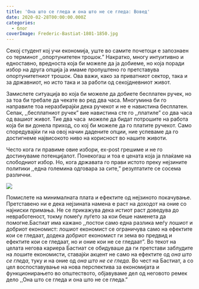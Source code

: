 ```yaml
---
title: 'Она што се гледа и она што не се гледа: Вовед'
date: 2020-02-28T00:00:00.000Z
categories:
  - блог
coverImage: Frederic-Bastiat-1801-1850.jpg
---
```


Секој студент кој учи економија, уште во самите почетоци е запознаен со терминот ,,опортунитетен трошок.” Накратко, многу интуитивно и едноставно, вредноста која би можеле да ја добиеме, но која поради избор на друга опција ја имаме пропуштено го претставува опортунитетниот трошок. Ова важи, како за приватниот сектор, така и за државниот, но исто така и за работи од секојдневниот живот.

Замислете ситуација во која би можеле да добиете бесплатен ручек, но за тоа би требале да чекате во ред два часа. Многумина би го направиле тоа неразбирајќи дека ручекот и не е навистина бесплатен. Сепак, ,,бесплатниот ручек” вие навистина сте го ,,платиле” со два часа од вашиот живот. Тие два часа  можеле да бидат потрошите на работа која би ви донела приход, со кој би можеле да го платите ручекот. Само споредувајќи ги на овој начин дадените опции, ние успеваме да го достигнеме највисокото ниво на корисност во нашите животи.

Често кога ги правиме овие избори, ex-post грешиме и не го достинуваме потенцијалот. Понекогаш и тоа е цената која ја плаќаме на слободниот избор. Но, кога државата го прави истото преку нејзините  политики ,,една големина одговара за сите,” резултатите се сосема различни.

[![](images/1609227.jpg)](https://i.gr-assets.com/images/S/compressed.photo.goodreads.com/books/1348628428l/1609227.jpg)

Помислете на минималната плата и ефектите од нејзиното покачување. Претставено ни е дека нејзината намена е раст на доходот на оние со најниски примања. Не се прикажува дека истиот раст доведува до невработеност, токму помеѓу луѓето за кои беше наменета да помогне.Бастиат има кажано ,,постои само една разлика меѓу лошиот и добриот економист: лошиот економист се ограничува само на ефектите кои се гледаат, додека добриот економист ги зема во предвид и ефектите кои се гледаат, но и оние кои не се гледаат”. Во текот на целата негова кариера Бастиат се обидуваше да ги претстави заблудите на лошите економисти, ставајќи акцент не само на ефектите од _она што се гледа_, туку и на оние од _она што не се гледа._ Во чест на Бастиат, а со цел воспоставување на нова перспектива за економијата и функционирањето во општеството, објавуваме дел од неговото ремек дело ,,Она што се гледа и она што не се гледа.”
